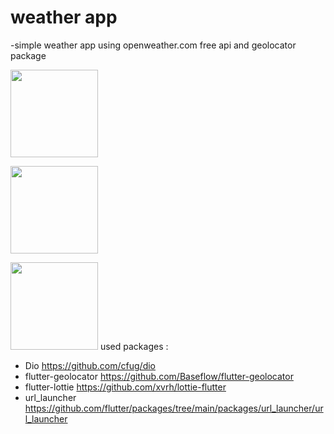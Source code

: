 # weather app
-simple weather app using openweather.com free api and geolocator package

<img src="https://github.com/user-attachments/assets/7b863472-5c56-4ec1-9a96-7bfb0812b146" width="140" heigt="200"></img>

<img src="https://github.com/user-attachments/assets/b6efcf3f-c1e9-4641-8e37-719bccb508ce" width="140" heigt="200"></img>

<img src="https://github.com/user-attachments/assets/67c4c3fd-9cba-4b4c-93c9-6e57c0c5530a" width="140" heigt="200"></img>
used packages :
- Dio https://github.com/cfug/dio
- flutter-geolocator https://github.com/Baseflow/flutter-geolocator
- flutter-lottie https://github.com/xvrh/lottie-flutter
- url_launcher https://github.com/flutter/packages/tree/main/packages/url_launcher/url_launcher



